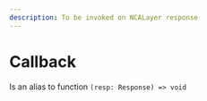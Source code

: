 ```yaml
---
description: To be invoked on NCALayer response
---
```


# Callback

Is an alias to function `(resp: Response) => void`

